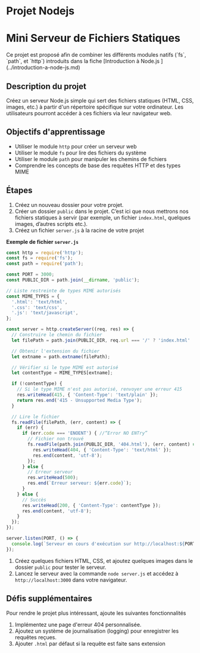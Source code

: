 # Projet Nodejs

# Mini Serveur de Fichiers Statiques

<aside>
  Ce projet est proposé afin de combiner les différents modules natifs (`fs`, `path`, et `http`) introduits dans la fiche  [Introduction à Node.js ](../introduction-a-node-js.md)
</aside>

## Description du projet

Créez un serveur Node.js simple qui sert des fichiers statiques (HTML, CSS, images, etc.) à partir d'un répertoire spécifique sur votre ordinateur. Les utilisateurs pourront accéder à ces fichiers via leur navigateur web.

## Objectifs d'apprentissage

- Utiliser le module `http` pour créer un serveur web
- Utiliser le module `fs` pour lire des fichiers du système
- Utiliser le module `path` pour manipuler les chemins de fichiers
- Comprendre les concepts de base des requêtes HTTP et des types MIME

## Étapes

1. Créez un nouveau dossier pour votre projet.
2. Créer un dossier `public` dans le projet. C’est ici que nous mettrons nos fichiers statiques à servir (par exemple, un fichier `index.html`, quelques images, d’autres scripts etc.).
3. Créez un fichier `server.js` à la racine de votre projet

**Exemple de fichier `server.js`**

```jsx
const http = require('http');
const fs = require('fs');
const path = require('path');

const PORT = 3000;
const PUBLIC_DIR = path.join(__dirname, 'public');

// Liste restreinte de types MIME autorisés
const MIME_TYPES = {
  '.html': 'text/html',
  '.css': 'text/css',
  '.js': 'text/javascript',
};

const server = http.createServer((req, res) => {
  // Construire le chemin du fichier
  let filePath = path.join(PUBLIC_DIR, req.url === '/' ? 'index.html' : req.url);

  // Obtenir l'extension du fichier
  let extname = path.extname(filePath);

  // Vérifier si le type MIME est autorisé
  let contentType = MIME_TYPES[extname];

  if (!contentType) {
    // Si le type MIME n'est pas autorisé, renvoyer une erreur 415
    res.writeHead(415, { 'Content-Type': 'text/plain' });
    return res.end('415 - Unsupported Media Type');
  }

  // Lire le fichier
  fs.readFile(filePath, (err, content) => {
    if (err) {
      if (err.code === 'ENOENT') { //“Error NO ENTry”
        // Fichier non trouvé
        fs.readFile(path.join(PUBLIC_DIR, '404.html'), (err, content) => {
          res.writeHead(404, { 'Content-Type': 'text/html' });
          res.end(content, 'utf-8');
        });
      } else {
        // Erreur serveur
        res.writeHead(500);
        res.end(`Erreur serveur: ${err.code}`);
      }
    } else {
      // Succès
      res.writeHead(200, { 'Content-Type': contentType });
      res.end(content, 'utf-8');
    }
  });
});

server.listen(PORT, () => {
  console.log(`Serveur en cours d'exécution sur http://localhost:${PORT}/`);
});
```

1. Créez quelques fichiers HTML, CSS, et ajoutez quelques images dans le dossier `public` pour tester le serveur.
2. Lancez le serveur avec la commande `node server.js` et accédez à `http://localhost:3000` dans votre navigateur.

## Défis supplémentaires

Pour rendre le projet plus intéressant, ajoute les suivantes fonctionnalités

1. Implémentez une page d'erreur 404 personnalisée.
2. Ajoutez un système de journalisation (logging) pour enregistrer les requêtes reçues.
3. Ajouter `.html` par défaut si la requête est faite sans extension